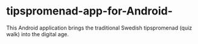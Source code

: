 # tipspromenad-app-for-Android-
This Android application brings the traditional Swedish tipspromenad (quiz walk) into the digital age. 
